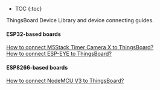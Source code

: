 
* TOC
{:toc}

ThingsBoard Device Library and device connecting guides.

#### ESP32-based boards

[How to connect M5Stack Timer Camera X to ThingsBoard?](/docs/devices-library/{{docsPrefix}}m5stack-timer-camera-x/)  
[How to connect ESP-EYE to ThingsBoard?](/docs/devices-library/{{docsPrefix}}esp-eye/)

#### ESP8266-based boards

[How to connect NodeMCU V3 to ThingsBoard?](/docs/devices-library/{{docsPrefix}}nodemcuv3/)  

